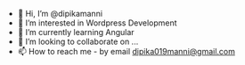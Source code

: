 - 👋 Hi, I’m @dipikamanni
- 👀 I’m interested in Wordpress Development
- 🌱 I’m currently learning Angular
- 💞️ I’m looking to collaborate on ...
- 📫 How to reach me - by email dipika019manni@gmail.com

<!---
dipikamanni/dipikamanni is a ✨ special ✨ repository because its `README.md` (this file) appears on your GitHub profile.
You can click the Preview link to take a look at your changes.
--->
